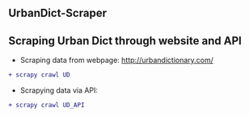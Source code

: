 ## UrbanDict-Scraper


Scraping Urban Dict through website and API
-------------

* Scraping data from webpage: http://urbandictionary.com/
```diff
+ scrapy crawl UD
```

* Scrapying data via API:
```diff
+ scrapy crawl UD_API
```
